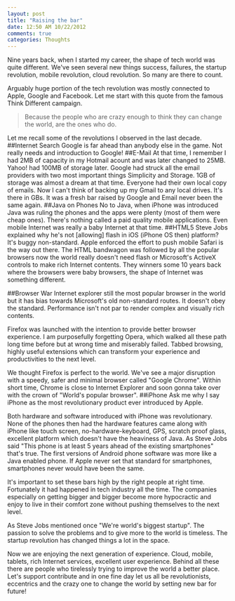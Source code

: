 ```yaml
---
layout: post
title: "Raising the bar"
date: 12:50 AM 10/22/2012
comments: true
categories: Thoughts
---
```


Nine years back, when I started my career, the shape of tech world was quite different. We've seen several new things success, failures, the startup revolution, mobile revolution, cloud revolution. So many are there to count.

Arguably huge portion of the tech revolution was mostly connected to Apple, Google and Facebook. Let me start with this quote from the famous Think Different campaign.

> Because the people who are crazy enough to think they can change the world, are the ones who do.

Let me recall some of the revolutions I observed in the last decade.
##Internet Search
Google is far ahead than anybody else in the game. Not really needs and introduction to Google!
##E-Mail
At that time, I remember I had 2MB of capacity in my Hotmail acount and was later changed to 25MB. Yahoo! had 100MB of storage later. Google had struck all the email providers with two most important things Simplicity and Storage. 1GB of storage was almost a dream at that time. Everyone had their own local copy  of emails. Now I can't think of backing up my Gmail to any local drives. It's there in GBs. It was a fresh bar raised by Google and Email never been the same again.
##Java on Phones
No to Java, when iPhone was introduced Java was ruling the phones and the apps were plenty (most of them were cheap ones). There's nothing called a paid quality mobile applications. Even mobile Internet was really a baby Internet at that time.
##HTML5
Steve Jobs explained why he's not [allowing] flash in iOS (iPhone OS then) platform? It's buggy non-standard. Apple enforced the effort to push mobile Safari is the way out there. The HTML bandwagon was followed by all the popular browsers now the world really doesn't need flash or Microsoft's ActiveX controls to make rich Internet contents. They winners some 10 years back where the browsers were baby browsers, the shape of Internet was something different.

##Browser War
Internet explorer still the most popular browser in the world but it has bias towards Microsoft's old non-standard routes. It doesn't obey the standard. Performance isn't not par to render complex and visually rich contents.

Firefox was launched with the intention to provide better browser experience. I am purposefully forgetting Opera, which walked all these path long time before but at wrong time and miserably failed. Tabbed browsing, highly useful extensions which can transform your experience and productivities to the next level.

We thought Firefox is perfect to the world. We've see a major disruption with a speedy, safer and minimal browser called "Google Chrome". Within short time, Chrome is close to Internet Explorer and soon gonna take over with the crown of "World's popular browser".
##iPhone
Ask me why I say iPhone as the most revolutionary product ever introduced by Apple.

Both hardware and software introduced with iPhone was revolutionary. None of the phones then had the hardware features came along with iPhone like touch screen, no-hardware-keyboard, GPS, scratch proof glass, excellent platform which doesn't have the heaviness of Java. As Steve Jobs said "This phone is at least 5 years ahead of the existing smartphones" that's true. The first versions of Android phone software was more like a Java enabled phone. If Apple never set that standard for smartphones, smartphones never would have been the same.

It's important to set these bars high by the right people at right time. Fortunately it had happened in tech industry all the time. The companies especially on getting bigger and bigger become more hypocractic and enjoy to live in their comfort zone without pushing themselves to the next level.

As Steve Jobs mentioned once "We're world's biggest startup". The passion to solve the problems and to give more to the world is timeless. The startup revolution has changed things a lot in the space.

Now we are enjoying the next generation of experience. Cloud, mobile, tablets, rich Internet services, excellent user experience. Behind all these there are people who tirelessly trying to improve the world a better place. Let's support contribute and in one fine day let us all be revolutionists, eccentrics and the crazy one to change the world by setting new bar for future!
